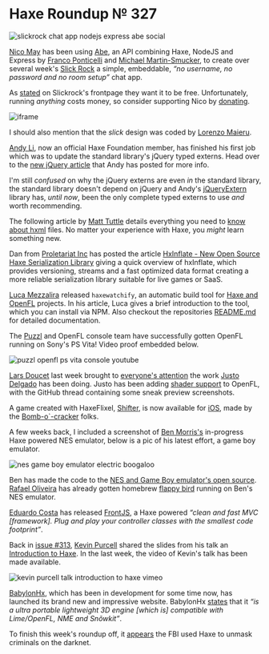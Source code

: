 [_template]: ../templates/roundup.html
[date]: / "2015-07-05 10:02:00"
[modified]: / "2015-07-09 13:12:00"
[published]: / "2015-07-09 13:30:00"
[“”]: a ""
# Haxe Roundup № 327

![slickrock chat app nodejs express abe social](/img/327/slickrock.jpg "Slickrock.io - simple, embeddable chat rooms")

[Nico May][tw1] has been using [Abe][l1], an API combining Haxe, NodeJS
and Express by [Franco Ponticelli][gh1] and [Michael Martin-Smucker][gh2], to 
create over several week's [Slick Rock][l2] a simple, embeddable, _“no username, 
no password and no room setup”_ chat app.

As [stated][l3] on Slickrock's frontpage they want it to be free. Unfortunately,
running _anything_ costs money, so consider supporting Nico by [donating][l4].

![iframe](aqueous-basin.herokuapp.com/homepage)

I should also mention that the _slick_ design was coded by [Lorenzo Maieru][tw2].

[Andy Li][tw3], now an official Haxe Foundation member, has finished his first
job which was to update the standard library's jQuery typed externs. Head over 
to the [new jQuery article][l5] that Andy has posted for more info.

I'm still _confused_ on why the jQuery externs are even _in_ the standard library,
the standard library doesn't depend on jQuery and Andy's [jQueryExtern][l6] library
has, _until now_, been the only complete typed externs to use _and_ worth recommending.

The following article by [Matt Tuttle][tw4] details everything you need to [know
about hxml][l6] files. No matter your experience with Haxe, you _might_ learn
something new.

Dan from [Proletariat Inc][tw5] has posted the article [HxInflate - New Open Source Haxe
Serialization Library][l7] giving a quick overview of hxInflate, which provides
versioning, streams and a fast optimized data format creating a more
reliable serialization library suitable for live games or SaaS.

[Luca Mezzalira][tw6] released `haxewatchify`, an automatic build tool for [Haxe
and OpenFL][l8] projects. In his article, Luca gives a brief introduction to the
tool, which you can install via NPM. Also checkout the repositories [README.md][l9]
for detailed documentation.

The [Puzzl][tw13] and OpenFL console team have successfully gotten OpenFL 
running on Sony's PS Vita! Video proof embedded below.

![puzzl openfl ps vita console youtube](svmqFniZ91c)

[Lars Doucet][tw7] last week brought to [everyone's attention][l10] the work 
[Justo Delgado][tw8] has been doing. Justo has been adding [shader support][l11]
to OpenFL, with the GitHub thread containing some sneak preview screenshots.

A game created with HaxeFlixel, [Shifter][l17], is now available for [iOS][l18], 
made by the [Bomb-o`-cracker][tw12] folks.

A few weeks back, I included a screenshot of [Ben Morris's][tw9] in-progress
Haxe powered NES emulator, below is a pic of his latest effort, a game boy emulator.

![nes game boy emulator electric boogaloo](/img/327/nes.png "@bendmorris Game Boy emulator")

Ben has made the code to the [NES and Game Boy emulator's open source][l12].
[Rafael Oliveira][tw10] has already gotten homebrew [flappy bird][l13] running on
Ben's NES emulator.

[Eduardo Costa][gh3] has released [FrontJS][l14], a Haxe powered _“clean and fast
MVC [framework]. Plug and play your controller classes with the 
smallest code footprint”_.

Back in [issue #313][l15], [Kevin Purcell][tw11] shared the slides from his talk
an [Introduction to Haxe][l16]. In the last week, the video of Kevin's talk
has been made available.

![kevin purcell talk introduction to haxe vimeo](132211532)

[BabylonHx][l20], which has been in development for some time now, has launched
its brand new and impressive website. BabylonHx [states][l21] that it _“is a ultra
portable lightweight 3D engine [which is] compatible with Lime/OpenFL, NME and
Snõwkit”_.

To finish this week's roundup off, it [appears][l19] the FBI used Haxe to unmask 
criminals on the darknet.

[gh3]: https://github.com/eduardo-costa "@eduardo-costa"
[gh2]: https://github.com/mlms13 "@mlms13"
[gh1]: https://github.com/fponticelli "@fponticelli"
	
[tw13]: https://twitter.com/PuzzlTweet "@PuzzlTweet"
[tw12]: https://twitter.com/bombocracker "@bombocracker"
[tw11]: https://twitter.com/grayhaze "@grayhaze"
[tw10]: https://twitter.com/sudoestegames "@sudoestegames"
[tw9]: https://twitter.com/bendmorris "@bendmorris"
[tw8]: https://twitter.com/jdbaudi "@jdbaudi"
[tw7]: https://twitter.com/larsiusprime "@larsiusprime"
[tw6]: https://twitter.com/lucamezzalira/ "@lucamezzalira"
[tw5]: https://twitter.com/proletariat_inc "@proletariat_inc"
[tw4]: https://twitter.com/Matt_Tuttle "@Matt_Tuttle"
[tw3]: https://twitter.com/andy_li/ "@andy_li"
[tw2]: https://twitter.com/LorenzoMaieru "@LorenzoMaieru"
[tw1]: https://twitter.com/nico_m__ "@nico_m__"
	
[l21]: http://babylonhx.com/#about "About BabylonHx"
[l20]: http://babylonhx.com/ "BabylonHx - Cross-platform 3D Engine"
[l19]: https://twitter.com/elsassph/status/615942366478864384 "The FBI use Haxe"
[l18]: https://itunes.apple.com/us/app/shifter!/id1002651301?mt=8 "Shifter available for iOS"
[l17]: http://shiftergame.com/ "Shifter - Tiny Puzzle Platformer"
[l16]: http://haxe.io/@grayhaze/Introduction%20to%20Haxe.pdf "An Introduction to Haxe - Slides"
[l15]: http://haxe.io/roundups/313/ "Haxe Roundup № 313"
[l14]: https://github.com/eduardo-costa/frontjs "FrontJS on GitHub"
[l13]: https://twitter.com/sudoestegames/status/616307574951014401 "Flappy Bird on Haxe NES Emulator"
[l12]: https://github.com/retrio "Retr.io on GitHub"
[l11]: https://github.com/openfl/openfl/pull/697 "OpenFL Shader Support"
[l10]: https://twitter.com/larsiusprime/status/616325355847176193 "Shader support coming to OpenFL"
[l9]: https://github.com/lucamezzalira/haxe-watchify "Haxe Watchify on GitHub"
[l8]: http://lucamezzalira.com/2015/07/04/haxe-watchify-automatic-build-tool-for-haxe-and-openfl-projects/ "Haxe Watchify: Automatic build tool for Haxe and OpenFL projects"
[l7]: http://proletariat.com/blog/2015/07/01/hxinflate-new-open-source-haxe-serialization-library "HxInflate - A New Open Source Haxe Serialiization Library"
[l6]: http://matttuttle.com/2015/06/hxml-overview/ "HXML overview for Haxe"
[l5]: http://blog.onthewings.net/2015/07/02/new-jquery-extern-arrived-at-haxe-std-lib/ "New jQuery extern arrived in Haxe Standard Library"
[l4]: https://www.paypal.com/cgi-bin/webscr?cmd=_donations&business=nico%2emay99%40gmail%2ecom&lc=CA&item_name=slickrock%2eio&currency_code=CAD&bn=PP%2dDonationsBF%3a%26text%3ddonate%2e%3aNonHosted "Donate to help run and grow slickrock.io"
[l3]: http://chat.slickrock.io/#about "About Slickrock"
[l2]: http://chat.slickrock.io/ "Simple, embeddable chat rooms"
[l1]: https://github.com/abedev "Abe on GitHub"